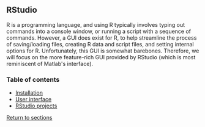 ## RStudio

R is a programming language, and using R typically involves typing out commands into a console window, or running a script with a sequence of commands. However, a GUI does exist for R, to help streamline the process of saving/loading files, creating R data and script files, and setting internal options for R. Unfortunately, this GUI is somewhat barebones. Therefore, we will focus on the more feature-rich GUI provided by RStudio (which is most reminiscent of Matlab's interface).

### Table of contents

* [Installation](C02_P001_Installation.md)
* [User interface](C02_P002_RStudio_GUI.md)
* [RStudio projects](C02_P003_RStudio_projects.md)

[Return to sections](C00_P002_Chapters.md)
